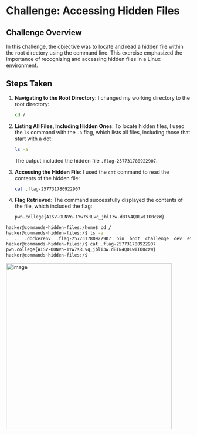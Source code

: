 # Challenge: Accessing Hidden Files

## Challenge Overview

In this challenge, the objective was to locate and read a hidden file within the root directory using the command line. This exercise emphasized the importance of recognizing and accessing hidden files in a Linux environment.

## Steps Taken

1. **Navigating to the Root Directory**:
   I changed my working directory to the root directory:
   ```bash
   cd /
   ```

2. **Listing All Files, Including Hidden Ones**:
   To locate hidden files, I used the `ls` command with the `-a` flag, which lists all files, including those that start with a dot:
   ```bash
   ls -a
   ```

   The output included the hidden file `.flag-257731780922907`.

3. **Accessing the Hidden File**:
   I used the `cat` command to read the contents of the hidden file:
   ```bash
   cat .flag-257731780922907
   ```

4. **Flag Retrieved**:
   The command successfully displayed the contents of the file, which included the flag:
   ```bash
   pwn.college{A1SV-OUNVn-1Yw7sRLvq_jblI3w.dBTN4QDLwITO0czW}
   ```



```bash
hacker@commands~hidden-files:/home$ cd /
hacker@commands~hidden-files:/$ ls -a
.  ..  .dockerenv  .flag-257731780922907  bin  boot  challenge  dev  etc  home  lib  lib32  lib64  libx32  media  mnt  nix  opt  proc  root  run  sbin  srv  sys  tmp  usr  var
hacker@commands~hidden-files:/$ cat .flag-257731780922907
pwn.college{A1SV-OUNVn-1Yw7sRLvq_jblI3w.dBTN4QDLwITO0czW}
hacker@commands~hidden-files:/$ 

```
<img width="452" alt="image" src="https://github.com/user-attachments/assets/318b4230-8633-4ede-9f72-5ae22a279bf2">
